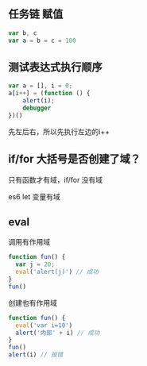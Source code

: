 
## 任务链 赋值

```js
var b, c
var a = b = c = 100
```

## 测试表达式执行顺序

```js
var a = [], i = 0;
a[i++] = (function () {
    alert(i);
    debugger
})()
```

先左后右，所以先执行左边的i++

## if/for 大括号是否创建了域？

只有函数才有域，if/for 没有域

es6 let 变量有域

## eval

调用有作用域

```js
function fun() {
  var j = 20;
  eval('alert(j)') // 成功
}
fun()
```

创建也有作用域

```js
function fun() {
  eval('var i=10')
  alert('内部' + i) // 成功
}
fun()
alert(i) // 报错
```
